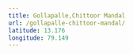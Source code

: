 ```yaml
---
title: Gollapalle,Chittoor Mandal
url: /gollapalle-chittoor-mandal/
latitude: 13.176
longitude: 79.149
---
```

